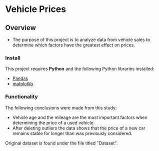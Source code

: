 # Vehicle Prices

## Overview

* The purpose of this project is to analyze data from vehicle sales to determine which factors have the greatest effect on prices.

### Install

This project requires **Python** and the following Python libraries installed:

- [Pandas](http://pandas.pydata.org/)
- [matplotlib](http://matplotlib.org/)

### Functionality

The following conclusions were made from this study:

* Vehicle age and the mileage are the most important factors when determining the price of a used vehicle.
* After deleting outliers the data shows that the price of a new car remains stable for longer than was previously considered.


Original dataset is found under the file titled "Dataset".